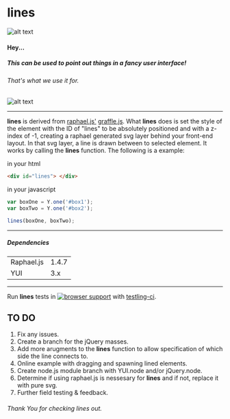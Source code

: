 # lines

![alt text](http://373.be/lines/lines_example.png "lines example image of a connecting svg curved line between a red box and a blue box.")

#### Hey...
##### This can be used to point out things in a fancy user interface!

###### That's what we use it for. 

![alt text](http://373.be/lines/lines_in_the_wild.png "lines in the wild. Image of lines used in a real world user interface.")


___


__lines__ is derived from [raphael.js'](https://github.com/DmitryBaranovskiy/raphael/) [graffle.js](http://raphaeljs.com/graffle.js). What __lines__ does is set the style of the element with the ID of "lines" to be absolutely positioned and with a z-index of -1, creating a raphael generated svg layer behind your front-end layout. In that svg layer, a line is drawn between to selected element. It works by calling the __lines__ function. The following is a example:

in your html
```html
<div id="lines"> </div>
```

in your javascript
```javascript
var boxOne = Y.one('#box1');
var boxTwo = Y.one('#box2');

lines(boxOne, boxTwo);
```

___


##### Dependencies
<table>
<tr>
    <td>Raphael.js</td>
    <td>1.4.7</td>
  </tr>
<tr>
    <td>YUI</td>
    <td>3.x</td>
  </tr>
</table>


___


Run __lines__ tests in [![browser support](http://ci.testling.com/inkwhy/lines.png)](http://ci.testling.com/inkwhy/lines)
with [testling-ci](http://ci.testling.com/Inkwhy/lines).

## TO DO
1. Fix any issues.
2. Create a branch for the jQuery masses.
2. Add more arugments to the __lines__ function to allow specification of which side the line connects to.
3. Online example with dragging and spawning lined elements.
4. Create node.js module branch with YUI.node and/or jQuery.node.
5. Determine if using raphael.js is nessesary for __lines__ and if not, replace it with pure svg.
3. Further field testing & feedback.


###### Thank You for checking lines out.
